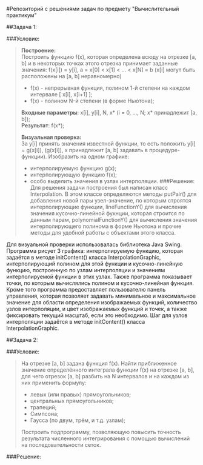 #Репозиторий с решениями задач по предмету "Вычислительный практикум"

##Задача 1:

###Условие:
>__Построение:__  
>Построить функцию f(x), которая определена всюду
на отрезке [a, b] и в некоторых точках этого отрезка
принимает заданные значения:
f(x[i]) = y[i], a = x[0] < x[1] < ... < x[N] = b
(x[i] могут быть расположены на [a, b] неравномерно)  
>- f(x) - непрерывная функция, полином 1-й степени
на каждом интервале [ x[i], x[i+1] ];
>- f(x) - полином N-й степени (в форме Ньютона);
> 
>__Входные параметры__: x[i], y[i], N, x*
>(i = 0, ..., N; x* принадлежит [a, b]);\
>__Результат__: f(x*);
> 
> __Визуальная проверка:__  
> За y[i] принять значения известной функции, то есть 
> положить y[i] = g(x[i]), (g(x[i]), x принадлежит [a, b] 
> задавать в процедуре-функции). Изобразить на одном 
> графике: 
>- интерполируемую функцию g(x);
>- интерполирующую функцию f(x);
>- особо выделить значения в узлах интерполяции.
###Решение:
Для решения задачи построения был написан класс Interpolation.
В этом классе определяются методы putPair() для добавления
новой пары узел-значение, по которым строятся интерполирующие 
функции, lineFunctionY() для вычисления значения 
кусочно-линейной фукнции, которая строится по данным парам, 
polynomialFunctionY() для вычисления значения интерполирующего 
полинома в форме Ньютона и прочие методы для удобной 
работы с объектами этого класса.

Для визуальной проверки использовалась библиотека Java Swing.
Программа рисует 3 графика: интерполируемую функцию, которая
задаётся в методе initContent() класса InterpolationGraphic,
интерполирующий полином для этой функции и кусочно-линейную 
функцию, построенную по узлам интерполяции и значениям 
интерполируемой функции в этих узлах. Также программа 
показывает точки, по которым вычислялись полином и 
кусочно-линейная функция. Кроме того программа предоставляет 
пользователю панель управления, которая позволяет задавать 
минимальное и максимальное значение для области определения 
изображаемых функций, количество узлов интерполяции, и цвет
изображаемых функций и точек, а также фиксировать текущий
масштаб, если это необходимо. Шаг для узлов интерполяции
задаётся в методе initContent() класса InterpolationGraphic.

##Задача 2:

###Условие:
> На отрезке [a, b] задана функция f(x). Найти приближенное
> значение определённого интеграла функции f(x) на отрезке
> [a, b], для чего отрезок [a, b] разбить на N интервалов и
> на каждом из них применить формулу:
>- левых (или правых) прямоугольников;
>- центральных прямоугольников;
>- трапеций;
>- Симпсона;
>- Гаусса (по двум, трём, и т.д. узлам);
> 
> Построить подпрограмму, позволяющую повысить точность
> результата численного интегрирования с помощью вычислений
> на последовательности сеток.

###Решение:
